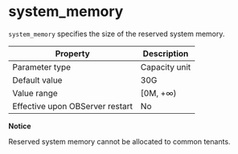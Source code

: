 system_memory 
==================================

`system_memory` specifies the size of the reserved system memory. 


|          **Property**           | **Description** |
|---------------------------------|-----------------|
| Parameter type                  | Capacity unit   |
| Default value                   | 30G             |
| Value range                     | \[0M, +∞)       |
| Effective upon OBServer restart | No              |


**Notice**



Reserved system memory cannot be allocated to common tenants.
